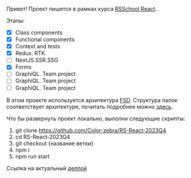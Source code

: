 Привет! Проект пишется в рамках курса [RSSchool React](https://rs.school/react/).

Этапы:

- [x] Class components
- [x] Functional components
- [x] Context and tests
- [x] Redux. RTK
- [ ] NextJS.SSR.SSG
- [x] Forms
- [ ] GraphiQL. Team project
- [ ] GraphiQL. Team project
- [ ] GraphiQL. Team project

В этом проекте используется архитектура [FSD](https://feature-sliced.design/ru/). Структура папок соответствует архитектуре, почитать подробнее можно [здесь](https://feature-sliced.design/ru/docs/reference/layers).

Что бы развернуть проект локально, выполни следующие скрипты:

1. git clone https://github.com/Color-zebra/RS-React-2023Q4
2. cd RS-React-2023Q4
3. git checkout {название ветки}
4. npm i
5. npm run start

Ссылка на актуальный [деплой](https://roaring-alpaca-c5a890.netlify.app/)
